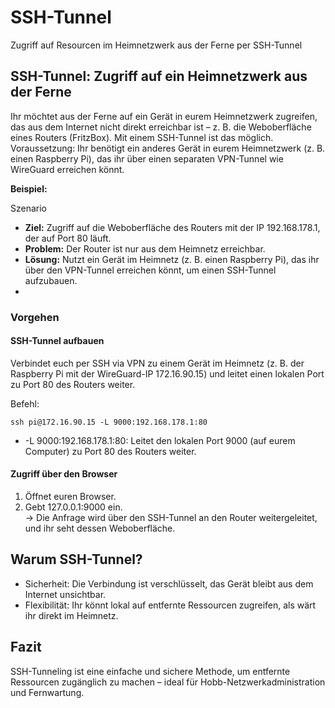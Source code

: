 # SSH-Tunnel
Zugriff auf Resourcen im Heimnetzwerk aus der Ferne per SSH-Tunnel

## SSH-Tunnel: Zugriff auf ein Heimnetzwerk aus der Ferne
Ihr möchtet aus der Ferne auf ein Gerät in eurem Heimnetzwerk zugreifen, das aus dem Internet nicht direkt erreichbar ist – z. B. die Weboberfläche eines Routers (FritzBox). Mit einem SSH-Tunnel ist das möglich.
Voraussetzung: Ihr benötigt ein anderes Gerät in eurem Heimnetzwerk (z. B. einen Raspberry Pi), das ihr über einen separaten VPN-Tunnel wie WireGuard erreichen könnt.

**Beispiel:**

Szenario
- **Ziel:** Zugriff auf die Weboberfläche des Routers mit der IP 192.168.178.1, der auf Port 80 läuft.
- **Problem:** Der Router ist nur aus dem Heimnetz erreichbar.
- **Lösung:** Nutzt ein Gerät im Heimnetz (z. B. einen Raspberry Pi), das ihr über den VPN-Tunnel erreichen könnt, um einen SSH-Tunnel aufzubauen.
- 
### Vorgehen
#### SSH-Tunnel aufbauen
Verbindet euch per SSH via VPN zu einem Gerät im Heimnetz (z. B. der Raspberry Pi mit der WireGuard-IP 172.16.90.15) und leitet einen lokalen Port zu Port 80 des Routers weiter.

Befehl:
```
ssh pi@172.16.90.15 -L 9000:192.168.178.1:80
```
- -L 9000:192.168.178.1:80: Leitet den lokalen Port 9000 (auf eurem Computer) zu Port 80 des Routers weiter.


#### Zugriff über den Browser
1. Öffnet euren Browser.  
2. Gebt 127.0.0.1:9000 ein.  
→ Die Anfrage wird über den SSH-Tunnel an den Router weitergeleitet, und ihr seht dessen Weboberfläche.

## Warum SSH-Tunnel?
- Sicherheit: Die Verbindung ist verschlüsselt, das Gerät bleibt aus dem Internet unsichtbar.
- Flexibilität: Ihr könnt lokal auf entfernte Ressourcen zugreifen, als wärt ihr direkt im Heimnetz.
## Fazit
SSH-Tunneling ist eine einfache und sichere Methode, um entfernte Ressourcen zugänglich zu machen – ideal für Hobb-Netzwerkadministration und Fernwartung.
